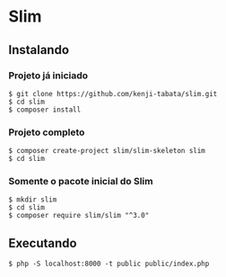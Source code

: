 # Slim

## Instalando

### Projeto já iniciado

    $ git clone https://github.com/kenji-tabata/slim.git
    $ cd slim
    $ composer install



### Projeto completo

    $ composer create-project slim/slim-skeleton slim
    $ cd slim



### Somente o pacote inicial do Slim

    $ mkdir slim
    $ cd slim
    $ composer require slim/slim "^3.0"


## Executando

    $ php -S localhost:8000 -t public public/index.php